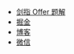 * [剑指 Offer 题解](https://offer.hi-dhl.com/)
* [掘金](https://juejin.im/user/2594503168898744)
* [博客](https://hi-dhl.com/)
* [微信](menu?id=联系我) 




